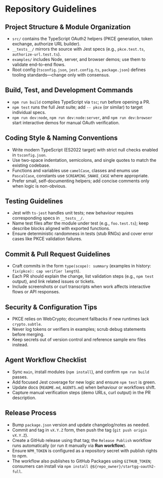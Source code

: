 # Repository Guidelines

## Project Structure & Module Organization
- `src/` contains the TypeScript OAuth2 helpers (PKCE generation, token exchange, authorize URL builder).
- `__tests__/` mirrors the source with Jest specs (e.g., `pkce.test.ts`, `authorize-url.test.ts`).
- `examples/` includes Node, server, and browser demos; use them to validate end-to-end flows.
- Root config (`tsconfig.json`, `jest.config.ts`, `package.json`) defines tooling standards—change only with consensus.

## Build, Test, and Development Commands
- `npm run build` compiles TypeScript via `tsc`; run before opening a PR.
- `npm test` runs the full Jest suite; add `-- pkce` (or similar) to target individual specs.
- `npm run dev:node`, `npm run dev:node:server`, and `npm run dev:browser` start interactive demos for manual OAuth verification.

## Coding Style & Naming Conventions
- Write modern TypeScript (ES2022 target) with strict null checks enabled in `tsconfig.json`.
- Use two-space indentation, semicolons, and single quotes to match the existing codebase.
- Functions and variables use `camelCase`, classes and enums use `PascalCase`, constants use `SCREAMING_SNAKE_CASE` where appropriate.
- Prefer small, self-documenting helpers; add concise comments only when logic is non-obvious.

## Testing Guidelines
- Jest with `ts-jest` handles unit tests; new behaviour requires corresponding specs in `__tests__/`.
- Name test files after the module under test (e.g., `foo.test.ts`); keep describe blocks aligned with exported functions.
- Ensure deterministic randomness in tests (stub RNGs) and cover error cases like PKCE validation failures.

## Commit & Pull Request Guidelines
- Craft commits in the form `type(scope): summary` (examples in history: `fix(pkce): cap verifier length`).
- Each PR should explain the change, list validation steps (e.g., `npm test` output), and link related issues or tickets.
- Include screenshots or curl transcripts when work affects interactive flows or API responses.

## Security & Configuration Tips
- PKCE relies on WebCrypto; document fallbacks if new runtimes lack `crypto.subtle`.
- Never log tokens or verifiers in examples; scrub debug statements before merging.
- Keep secrets out of version control and reference sample env files instead.

## Agent Workflow Checklist
- Sync `main`, install modules (`npm install`), and confirm `npm run build` passes.
- Add focused Jest coverage for new logic and ensure `npm test` is green.
- Update docs (`README.md`, `AGENTS.md`) when behaviour or workflows shift.
- Capture manual verification steps (demo URLs, curl output) in the PR description.

## Release Process
- Bump `package.json` version and update changelog/notes as needed.
- Commit and tag in `vX.Y.Z` form, then push the tag (`git push origin vX.Y.Z`).
- Create a GitHub release using that tag; the `Release Publish` workflow runs automatically (or run it manually via **Run workflow**).
- Ensure `NPM_TOKEN` is configured as a repository secret with publish rights to npm.
- The workflow also publishes to GitHub Packages using `GITHUB_TOKEN`; consumers can install via `npm install @${repo_owner}/startgg-oauth2-full`.
